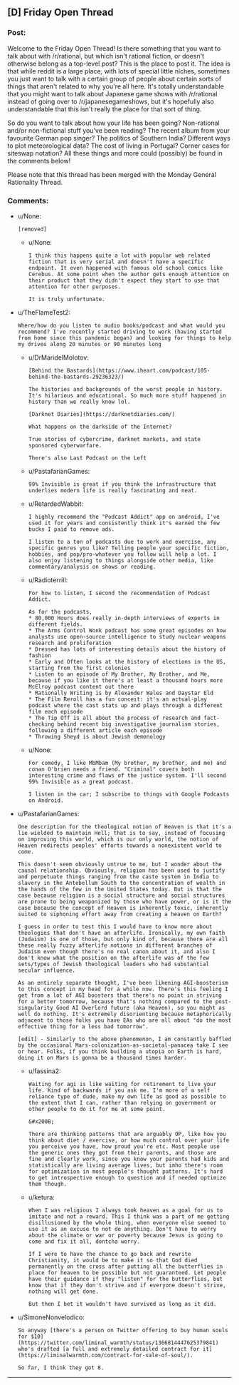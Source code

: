 ## [D] Friday Open Thread

### Post:

Welcome to the Friday Open Thread! Is there something that you want to talk about with /r/rational, but which isn't rational fiction, or doesn't otherwise belong as a top-level post? This is the place to post it. The idea is that while reddit is a large place, with lots of special little niches, sometimes you just want to talk with a certain group of people about certain sorts of things that aren't related to why you're all here. It's totally understandable that you might want to talk about Japanese game shows with /r/rational instead of going over to /r/japanesegameshows, but it's hopefully also understandable that this isn't really the place for that sort of thing.

So do you want to talk about how your life has been going? Non-rational and/or non-fictional stuff you've been reading? The recent album from your favourite German pop singer? The politics of Southern India? Different ways to plot meteorological data? The cost of living in Portugal? Corner cases for siteswap notation? All these things and more could (possibly) be found in the comments below!

Please note that this thread has been merged with the Monday General Rationality Thread.

### Comments:

- u/None:
  ```
  [removed]
  ```

  - u/None:
    ```
    I think this happens quite a lot with popular web related fiction that is very serial and doesn't have a specific endpoint. It even happened with famous old school comics like Cerebus. At some point when the author gets enough attention on their product that they didn't expect they start to use that attention for other purposes.

    It is truly unfortunate.
    ```

- u/TheFlameTest2:
  ```
  Where/how do you listen to audio books/podcast and what would you recommend? I've recently started driving to work (having started from home since this pandemic began) and looking for things to help my drives along 20 minutes or 90 minutes long
  ```

  - u/DrMaridelMolotov:
    ```
    [Behind the Bastards](https://www.iheart.com/podcast/105-behind-the-bastards-29236323/)

    The histories and backgrounds of the worst people in history. It's hilarious and educational. So much more stuff happened in history than we really know lol.

    [Darknet Diaries](https://darknetdiaries.com/)

    What happens on the darkside of the Internet?

    True stories of cybercrime, darknet markets, and state sponsored cyberwarfare.

    There's also Last Podcast on the Left
    ```

  - u/PastafarianGames:
    ```
    99% Invisible is great if you think the infrastructure that underlies modern life is really fascinating and neat.
    ```

  - u/RetardedWabbit:
    ```
    I highly recommend the "Podcast Addict" app on android, I've used it for years and consistently think it's earned the few bucks I paid to remove ads.

    I listen to a ton of podcasts due to work and exercise, any specific genres you like? Telling people your specific fiction, hobbies, and pop/pro-whatever you follow will help a lot. I also enjoy listening to things alongside other media, like commentary/analysis on shows or reading.
    ```

  - u/Radioterrill:
    ```
    For how to listen, I second the recommendation of Podcast Addict.

    As for the podcasts,
    * 80,000 Hours does really in-depth interviews of experts in different fields.
    * The Arms Control Wonk podcast has some great episodes on how analysts use open-source intelligence to study nuclear weapons research and proliferation
    * Dressed has lots of interesting details about the history of fashion
    * Early and Often looks at the history of elections in the US, starting from the first colonies
    * Listen to an episode of My Brother, My Brother, and Me, because if you like it there's at least a thousand hours more McElroy podcast content out there
    * Rationally Writing is by Alexander Wales and Daystar Eld
    * The Film Reroll has a fun conceit: it's an actual-play podcast where the cast stats up and plays through a different film each episode
    * The Tip Off is all about the process of research and fact-checking behind recent big investigative journalism stories, following a different article each episode
    * Throwing Sheyd is about Jewish demonology
    ```

  - u/None:
    ```
    For comedy, I like MbMbam (My brother, my brother, and me) and conan O'brien needs a friend. "Criminal" covers both interesting crime and flaws of the justice system. I'll second 99% Invisible as a great podcast.

    I listen in the car; I subscribe to things with Google Podcasts on Android.
    ```

- u/PastafarianGames:
  ```
  One description for the theological notion of Heaven is that it's a lie wielded to maintain Hell; that is to say, instead of focusing on improving this world, which is our only world, the notion of Heaven redirects peoples' efforts towards a nonexistent world to come.

  This doesn't seem obviously untrue to me, but I wonder about the causal relationship. Obviously, religion has been used to justify and perpetuate things ranging from the caste system in India to slavery in the Antebellum South to the concentration of wealth in the hands of the few in the United States today. But is that the case because religion is a social structure and social structures are prone to being weaponized by those who have power, or is it the case because the concept of Heaven is inherently toxic, inherently suited to siphoning effort away from creating a heaven on Earth?

  I guess in order to test this I would have to know more about theologies that don't have an afterlife. Ironically, my own faith (Judaism) is one of those, but only kind of, because there are all these really fuzzy afterlife notions in different branches of Judaism even though there's no real canon about it, and also I don't know what the position on the afterlife was of the few sets/types of Jewish theological leaders who had substantial secular influence.

  As an entirely separate thought, I've been likening AGI-boosterism to this concept in my head for a while now. There's this feeling I get from a lot of AGI boosters that there's no point in striving for a better tomorrow, because that's nothing compared to the post-singularity Good AI Overlord future (aka Heaven), so you might as well do nothing. It's extremely disorienting because metaphorically adjacent to those folks you have EAs who are all about "do the most effective thing for a less bad tomorrow".

  [edit] - Similarly to the above phenomenon, I am constantly baffled by the occasional Mars-colonization-as-societal-panacea take I see or hear. Folks, if you think building a utopia on Earth is hard, doing it on Mars is gonna be a thousand times harder.
  ```

  - u/fassina2:
    ```
    Waiting for agi is like waiting for retirement to live your life. Kind of backwards if you ask me. I'm more of a self reliance type of dude, make my own life as good as possible to the extent that I can, rather than relying on government or other people to do it for me at some point.

    &#x200B;

    There are thinking patterns that are arguably OP, like how you think about diet / exercise, or how much control over your life you perceive you have, how proud you're etc. Most people use the generic ones they got from their parents, and those are fine and clearly work, since you know your parents had kids and statistically are living average lives, but imho there's room for optimization in most people's thought patterns. It's hard to get introspective enough to question and if needed optimize them though.
    ```

  - u/ketura:
    ```
    When I was religious I always took heaven as a goal for us to imitate and not a reward. This I think was a part of me getting disillusioned by the whole thing, when everyone else seemed to use it as an excuse to not do anything. Don't have to worry about the climate or war or poverty because Jesus is going to come and fix it all, dontcha worry. 

    If I were to have the chance to go back and rewrite Christianity, it would be to make it so that God died permanently on the cross after putting all the butterflies in place for heaven to be possible but not guaranteed. Let people have their guidance if they "listen" for the butterflies, but know that if they don't strive and if everyone doesn't strive, nothing will get done.

    But then I bet it wouldn't have survived as long as it did.
    ```

- u/SimoneNonvelodico:
  ```
  So anyway [there's a person on Twitter offering to buy human souls for $10](https://twitter.com/liminal_warmth/status/1366814447625379841) who's drafted [a full and extremely detailed contract for it](https://liminalwarmth.com/contract-for-sale-of-soul/).

  So far, I think they got 8.
  ```

---

